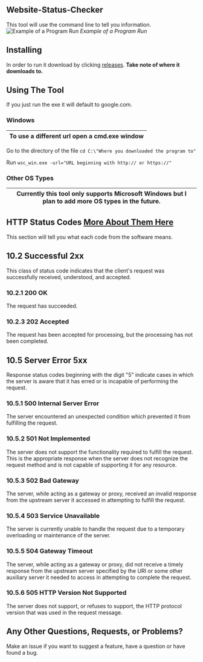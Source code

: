 ## Website-Status-Checker 
This tool will use the command line to tell you information. 
![Example of a Program Run](https://cdn.discordapp.com/attachments/757644490952540331/818684107490984006/unknown.png)
*Example of a Program Run*
## Installing
In order to run it download by clicking [releases](https://github.com/redstone2019/Website-Status-Checker/releases/latest). **Take note of where it downloads to.**
## Using The Tool
If you just run the exe it will default to google.com. 
### Windows
| To use a different url open a cmd.exe window |
|----------------------------------------------|

Go to the directory of the file `cd C:\"Where you downloaded the program to"`

Run `wsc_win.exe -url="URL beginning with http:// or https://"`
### Other OS Types
| Currently this tool only supports Microsoft Windows but I plan to add more OS types in the future. |
|----------------------------------------------------------------------------------------------------|
## HTTP Status Codes [More About Them Here](https://www.w3.org/Protocols/rfc2616/rfc2616-sec10.html)
This section will tell you what each code from the software means.
## 10.2 Successful 2xx
This class of status code indicates that the client's request was successfully received, understood, and accepted.
### 10.2.1 200 OK
The request has succeeded.
### 10.2.3 202 Accepted
The request has been accepted for processing, but the processing has not been completed.
## 10.5 Server Error 5xx
Response status codes beginning with the digit "5" indicate cases in which the server is aware that it has erred or is incapable of performing the request.
### 10.5.1 500 Internal Server Error
The server encountered an unexpected condition which prevented it from fulfilling the request.
### 10.5.2 501 Not Implemented
The server does not support the functionality required to fulfill the request. This is the appropriate response when the server does not recognize the request method and is not capable of supporting it for any resource.
### 10.5.3 502 Bad Gateway
The server, while acting as a gateway or proxy, received an invalid response from the upstream server it accessed in attempting to fulfill the request.
### 10.5.4 503 Service Unavailable
The server is currently unable to handle the request due to a temporary overloading or maintenance of the server.
### 10.5.5 504 Gateway Timeout
The server, while acting as a gateway or proxy, did not receive a timely response from the upstream server specified by the URI or some other auxiliary server it needed to access in attempting to complete the request.
### 10.5.6 505 HTTP Version Not Supported
The server does not support, or refuses to support, the HTTP protocol version that was used in the request message.

## Any Other Questions, Requests, or Problems?
Make an issue if you want to suggest a feature, have a question or have found a bug.
